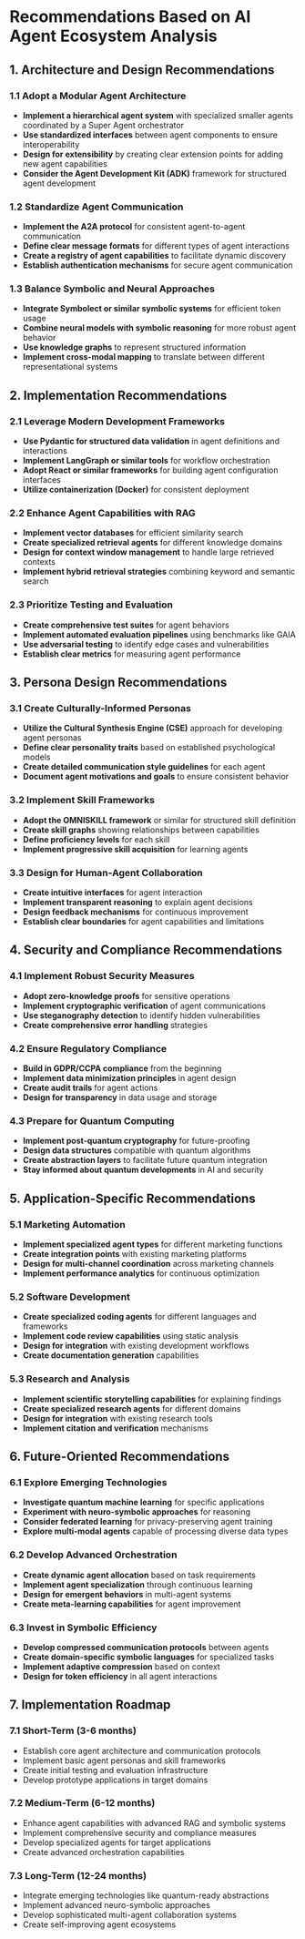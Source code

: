 # Recommendations Based on AI Agent Ecosystem Analysis

## 1. Architecture and Design Recommendations

### 1.1 Adopt a Modular Agent Architecture
- **Implement a hierarchical agent system** with specialized smaller agents coordinated by a Super Agent orchestrator
- **Use standardized interfaces** between agent components to ensure interoperability
- **Design for extensibility** by creating clear extension points for adding new agent capabilities
- **Consider the Agent Development Kit (ADK)** framework for structured agent development

### 1.2 Standardize Agent Communication
- **Implement the A2A protocol** for consistent agent-to-agent communication
- **Define clear message formats** for different types of agent interactions
- **Create a registry of agent capabilities** to facilitate dynamic discovery
- **Establish authentication mechanisms** for secure agent communication

### 1.3 Balance Symbolic and Neural Approaches
- **Integrate Symbolect or similar symbolic systems** for efficient token usage
- **Combine neural models with symbolic reasoning** for more robust agent behavior
- **Use knowledge graphs** to represent structured information
- **Implement cross-modal mapping** to translate between different representational systems

## 2. Implementation Recommendations

### 2.1 Leverage Modern Development Frameworks
- **Use Pydantic for structured data validation** in agent definitions and interactions
- **Implement LangGraph or similar tools** for workflow orchestration
- **Adopt React or similar frameworks** for building agent configuration interfaces
- **Utilize containerization (Docker)** for consistent deployment

### 2.2 Enhance Agent Capabilities with RAG
- **Implement vector databases** for efficient similarity search
- **Create specialized retrieval agents** for different knowledge domains
- **Design for context window management** to handle large retrieved contexts
- **Implement hybrid retrieval strategies** combining keyword and semantic search

### 2.3 Prioritize Testing and Evaluation
- **Create comprehensive test suites** for agent behaviors
- **Implement automated evaluation pipelines** using benchmarks like GAIA
- **Use adversarial testing** to identify edge cases and vulnerabilities
- **Establish clear metrics** for measuring agent performance

## 3. Persona Design Recommendations

### 3.1 Create Culturally-Informed Personas
- **Utilize the Cultural Synthesis Engine (CSE)** approach for developing agent personas
- **Define clear personality traits** based on established psychological models
- **Create detailed communication style guidelines** for each agent
- **Document agent motivations and goals** to ensure consistent behavior

### 3.2 Implement Skill Frameworks
- **Adopt the OMNISKILL framework** or similar for structured skill definition
- **Create skill graphs** showing relationships between capabilities
- **Define proficiency levels** for each skill
- **Implement progressive skill acquisition** for learning agents

### 3.3 Design for Human-Agent Collaboration
- **Create intuitive interfaces** for agent interaction
- **Implement transparent reasoning** to explain agent decisions
- **Design feedback mechanisms** for continuous improvement
- **Establish clear boundaries** for agent capabilities and limitations

## 4. Security and Compliance Recommendations

### 4.1 Implement Robust Security Measures
- **Adopt zero-knowledge proofs** for sensitive operations
- **Implement cryptographic verification** of agent communications
- **Use steganography detection** to identify hidden vulnerabilities
- **Create comprehensive error handling** strategies

### 4.2 Ensure Regulatory Compliance
- **Build in GDPR/CCPA compliance** from the beginning
- **Implement data minimization principles** in agent design
- **Create audit trails** for agent actions
- **Design for transparency** in data usage and storage

### 4.3 Prepare for Quantum Computing
- **Implement post-quantum cryptography** for future-proofing
- **Design data structures** compatible with quantum algorithms
- **Create abstraction layers** to facilitate future quantum integration
- **Stay informed about quantum developments** in AI and security

## 5. Application-Specific Recommendations

### 5.1 Marketing Automation
- **Implement specialized agent types** for different marketing functions
- **Create integration points** with existing marketing platforms
- **Design for multi-channel coordination** across marketing channels
- **Implement performance analytics** for continuous optimization

### 5.2 Software Development
- **Create specialized coding agents** for different languages and frameworks
- **Implement code review capabilities** using static analysis
- **Design for integration** with existing development workflows
- **Create documentation generation** capabilities

### 5.3 Research and Analysis
- **Implement scientific storytelling capabilities** for explaining findings
- **Create specialized research agents** for different domains
- **Design for integration** with existing research tools
- **Implement citation and verification** mechanisms

## 6. Future-Oriented Recommendations

### 6.1 Explore Emerging Technologies
- **Investigate quantum machine learning** for specific applications
- **Experiment with neuro-symbolic approaches** for reasoning
- **Consider federated learning** for privacy-preserving agent training
- **Explore multi-modal agents** capable of processing diverse data types

### 6.2 Develop Advanced Orchestration
- **Create dynamic agent allocation** based on task requirements
- **Implement agent specialization** through continuous learning
- **Design for emergent behaviors** in multi-agent systems
- **Create meta-learning capabilities** for agent improvement

### 6.3 Invest in Symbolic Efficiency
- **Develop compressed communication protocols** between agents
- **Create domain-specific symbolic languages** for specialized tasks
- **Implement adaptive compression** based on context
- **Design for token efficiency** in all agent interactions

## 7. Implementation Roadmap

### 7.1 Short-Term (3-6 months)
- Establish core agent architecture and communication protocols
- Implement basic agent personas and skill frameworks
- Create initial testing and evaluation infrastructure
- Develop prototype applications in target domains

### 7.2 Medium-Term (6-12 months)
- Enhance agent capabilities with advanced RAG and symbolic systems
- Implement comprehensive security and compliance measures
- Develop specialized agents for target applications
- Create advanced orchestration capabilities

### 7.3 Long-Term (12-24 months)
- Integrate emerging technologies like quantum-ready abstractions
- Implement advanced neuro-symbolic approaches
- Develop sophisticated multi-agent collaboration systems
- Create self-improving agent ecosystems
